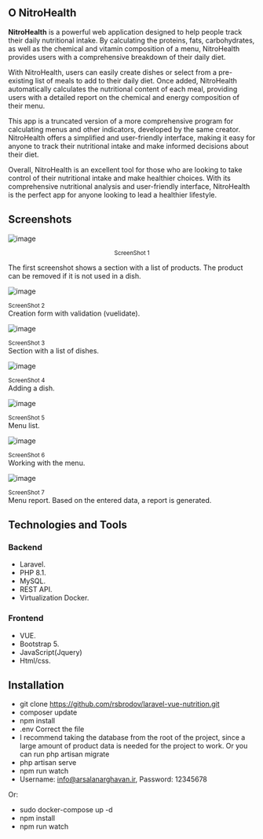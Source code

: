 

## О NitroHealth
**NitroHealth** is a powerful web application designed to help people track their daily nutritional intake. By calculating the proteins, fats, carbohydrates, as well as the chemical and vitamin composition of a menu, NitroHealth provides users with a comprehensive breakdown of their daily diet.

With NitroHealth, users can easily create dishes or select from a pre-existing list of meals to add to their daily diet. Once added, NitroHealth automatically calculates the nutritional content of each meal, providing users with a detailed report on the chemical and energy composition of their menu.

This app is a truncated version of a more comprehensive program for calculating menus and other indicators, developed by the same creator. NitroHealth offers a simplified and user-friendly interface, making it easy for anyone to track their nutritional intake and make informed decisions about their diet.

Overall, NitroHealth is an excellent tool for those who are looking to take control of their nutritional intake and make healthier choices. With its comprehensive nutritional analysis and user-friendly interface, NitroHealth is the perfect app for anyone looking to lead a healthier lifestyle.

## Screenshots
![image](https://user-images.githubusercontent.com/55738777/185775878-1034a870-6f54-4910-b51e-bb32a874cc43.png)
<p align="center"><small>ScreenShot 1</small></p>
The first screenshot shows a section with a list of products. The product can be removed if it is not used in a dish.

![image](https://user-images.githubusercontent.com/55738777/185775904-7d36d4c4-670e-4bd6-a88f-85a7cbabdeeb.png)
<p class="text-center" style="margin: 0 auto;"><small>ScreenShot 2</small></p>
Creation form with validation (vuelidate).

![image](https://user-images.githubusercontent.com/55738777/185775928-1e07e6ae-448c-45ad-8411-ddbcd24771e6.png)
<p class="text-center" style="margin: 0 auto;"><small>ScreenShot 3</small></p>
Section with a list of dishes.

![image](https://user-images.githubusercontent.com/55738777/185775957-3b670e1a-8bd2-45e8-a378-729990fa53b3.png)
<p class="text-center" style="margin: 0 auto;"><small>ScreenShot 4</small></p>
Adding a dish.

![image](https://user-images.githubusercontent.com/55738777/185775975-c584c983-2695-4a62-af0a-d4e1907ba343.png)
<p class="text-center" style="margin: 0 auto;"><small>ScreenShot 5</small></p>
Menu list.

![image](https://user-images.githubusercontent.com/55738777/185775992-f1c1df81-5cee-455e-8169-862f767927ac.png)
<p class="text-center" style="margin: 0 auto;"><small>ScreenShot 6</small></p>
Working with the menu.

![image](https://user-images.githubusercontent.com/55738777/185776019-17c48776-6d75-4cbc-9076-4a15271dc8bd.png)

<p class="text-center" style="margin: 0 auto;"><small>ScreenShot 7</small></p>
Menu report. Based on the entered data, a report is generated.

## Technologies and Tools
### Backend

- Laravel.
- PHP 8.1.
- MySQL.
- REST API.
- Virtualization Docker.

### Frontend

- VUE.
- Bootstrap 5.
- JavaScript(Jquery)
- Html/css.

## Installation
- git clone https://github.com/rsbrodov/laravel-vue-nutrition.git
- composer update
- npm install
- .env Correct the file
- I recommend taking the database from the root of the project, since a large amount of product data is needed for the project to work. Or you can run php artisan migrate
- php artisan serve
- npm run watch
- Username: info@arsalanarghavan.ir, Password: 12345678

Or:
- sudo docker-compose up -d
- npm install
- npm run watch
